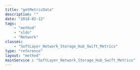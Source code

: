 ```yaml
---
title: "getMetricData"
description: ""
date: "2018-02-12"
tags:
    - "method"
    - "sldn"
    - "Network"
classes:
    - "SoftLayer_Network_Storage_Hub_Swift_Metrics"
type: "reference"
layout: "method"
mainService : "SoftLayer_Network_Storage_Hub_Swift_Metrics"
---
```


